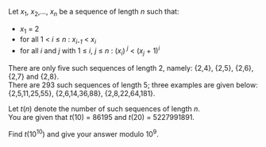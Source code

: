 <p>
Let <var>x</var><sub>1</sub>, <var>x</var><sub>2</sub>,..., <var>x<sub>n</sub></var> be a sequence of length <var>n</var> such that:
</p><ul><li><var>x</var><sub>1</sub> = 2</li>
<li>for all 1 &lt; <var>i</var> ≤ <var>n</var> : <var>x</var><sub><var>i</var>-<i>1</i></sub> &lt; <var>x<sub>i</sub></var></li>
<li>for all <var>i</var> and <var>j</var> with 1 ≤ <var>i</var>, <var>j</var> ≤ <var>n</var> : (<var>x<sub>i</sub></var>)<var><sup> j</sup></var> &lt; (<var>x<sub>j</sub></var> + 1)<var><sup>i</sup></var></li>
</ul><p>
There are only five such sequences of length 2, namely:
{2,4}, {2,5}, {2,6}, {2,7} and {2,8}.<br />
There are 293 such sequences of length 5; three examples are given below:<br />
{2,5,11,25,55}, {2,6,14,36,88}, {2,8,22,64,181}.
</p>
<p>
Let <var>t</var>(<var>n</var>) denote the number of such sequences of length <var>n</var>.<br />
You are given that <var>t</var>(10) = 86195 and <var>t</var>(20) = 5227991891.
</p>
<p>
Find <var>t</var>(10<sup>10</sup>) and give your answer modulo 10<sup>9</sup>.
</p>


